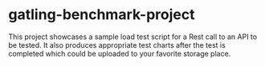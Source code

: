 # gatling-benchmark-project

This project showcases a sample load test script for a Rest call to an API to be tested. It also produces appropriate test charts after the test is completed which could be uploaded to your favorite storage place.
